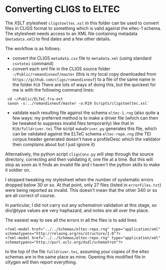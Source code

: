 # Converting CLIGS to ELTEC

The XSLT stylesheet `cligstoeltec.xsl` in this folder can be used to convert files in CLIGS format to something which is valid against the eltec-1 schema. The stylesheet needs access to an XML file containing metadata (`metadata.xml`) to find dates and a few other details.

The workflow is as follows:
 - convert the CLIGS  `metadata.csv` file to `metadata.xml` (using  standard `csvtotei` command)
 - convert each xml file in the CLIGS source folder `~/Public/romandixneuf/master` (this is my local copy downloaded from `https://github.com/cligs/romandixneuf`) to a file of the same name in the folder `R19` There are lots of ways of doing this, but the quickest for me is with the following command lines:
~~~~
 cd ~/Public/ELTeC-fra-ext
 saxon -s:../romandixneuf/master -o:R19 Scripts/cligstoeltec.xsl`
~~~~
- validate each resulting file against the schema `eltec-1.rng` (also quite a few ways: my preferred method is to make a driver file (which can then be tweaked to suppress invalid files temporarily) like that in `R19/fulldriver.tei`  The script `makeDriver.py` generates this file, which can be validated against the ELTeC schema `eltec-repo.rng` (the TEI corpus header generated doesn't have a profileDesc which the validator then complains about but I just ignore it)

Alternatively, the python script `cligsConv.py` will step through the source directory, correcting and then validating it, one file at a time. But this will stop as soon as it finds an invalid file and I haven't the python skills to make it soldier on. 

I stopped tweaking my stylesheet when the number of systematic errors dropped below 30 or so.  At that point, only 27 files (listed in `errorFiles.txt`) were being reported as invalid. This doesn't mean that the other 340 or so are all correct of course. 

In particular, I did not carry out any schematron validation at this stage, so div/@type values are very haphazard, and notes are all over the place.

The easiest way to see all the errors in all the files is to add lines
~~~~
<?xml-model href="../../Schemas/eltec-repo.rng" type="application/xml" schematypens="http://relaxng.org/ns/structure/1.0"?>
<?xml-model href="../../Schemas/eltec-repo.rng" type="application/xml" schematypens="http://purl.oclc.org/dsdl/schematron"?>
~~~~
to the top of the file `fulldriver.tei`, assuming your copies of the eltec schemas are in the same place as mine. Opening this modified file in oXygen will then report everything.

